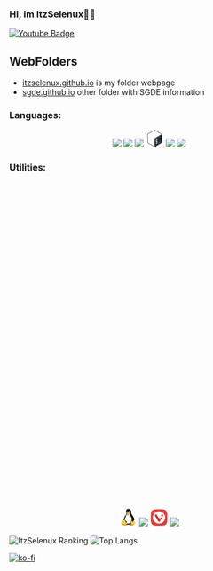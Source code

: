 ### Hi, im ItzSelenux🦆🐧
<a href="https://youtube.com/ItzSelenux">
    <img src="https://img.shields.io/badge/YouTube-red?style=for-the-badge&logo=youtube&logoColor=white" alt="Youtube Badge"/>
  </a>

  
## WebFolders
  - <a href="https://itzselenux.github.io">itzselenux.github.io</a> is my folder webpage
  - <a href="https://sgde.github.io">sgde.github.io</a> other folder with SGDE information

<h3 align="left">Languages:</h3>
<p align="center" width="100%">
  <img width=32px src="https://raw.githubusercontent.com/abrahamcalf/programming-languages-logos/master/src/c/c.svg">
  <img width=32px src="https://raw.githubusercontent.com/abrahamcalf/programming-languages-logos/master/src/cpp/cpp.svg">
  <img width=32px src="https://raw.githubusercontent.com/abrahamcalf/programming-languages-logos/master/src/python/python.svg">
  <img width=32px src="https://raw.githubusercontent.com/devicons/devicon/master/icons/bash/bash-original.svg">
  <img width=32px src="https://raw.githubusercontent.com/abrahamcalf/programming-languages-logos/master/src/html/html.svg">
  <img width=32px src="https://raw.githubusercontent.com/abrahamcalf/programming-languages-logos/master/src/css/css.svg">
</p>

<h3 align="left">Utilities:</h3>
<p align="center" width="100%">
  <img width=32px src="https://raw.githubusercontent.com/devicons/devicon/master/icons/linux/linux-original.svg">
  <img width=32px style="margin-top: 604px" src="https://www.geany.org/static/img/geany.svg" >
  <img width=32px src="https://raw.githubusercontent.com/alrra/browser-logos/main/src/vivaldi/vivaldi.svg">
  <img width=32px src="https://upload.wikimedia.org/wikipedia/commons/7/71/GTK_logo.svg">
</p>

![ItzSelenux Ranking](https://github-readme-stats.vercel.app/api?username=ItzSelenux&show_icons=true&bg_color=2a2a2a&text_color=d6d6d6&title_color=91a666&icon_color=d6d6d6)
![Top Langs](https://github-readme-stats.vercel.app/api/top-langs/?username=ItzSelenux&show_icons=true&bg_color=2a2a2a&text_color=d6d6d6&title_color=91a666&icon_color=d6d6d6&langs_count=10&layout=compact)

    
   [![ko-fi](https://ko-fi.com/img/githubbutton_sm.svg)](https://ko-fi.com/C0C1MBGAV)
